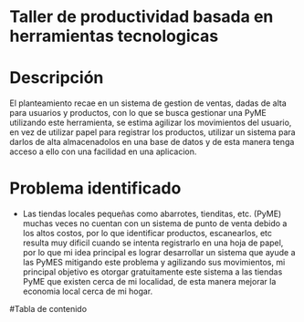 # Taller de productividad basada en herramientas tecnologicas
# Descripción
El planteamiento recae en un sistema de gestion de ventas, dadas de alta para usuarios y productos, con lo que se busca gestionar una PyME utilizando este herramienta, se estima agilizar los movimientos del usuario, en vez de utilizar papel para registrar los productos, utilizar un sistema para darlos de alta almacenadolos en una base de datos y de esta manera tenga acceso a ello con una facilidad en una aplicacion.

# Problema identificado
* Las tiendas locales pequeñas como abarrotes, tienditas, etc. (PyME) muchas veces no cuentan con un sistema de punto de venta debido a los altos costos, por lo que identificar productos, escanearlos, etc resulta muy dificil cuando se intenta registrarlo en una hoja de papel, por lo que mi idea principal es lograr desarrollar un sistema que ayude a las PyMES mitigando este problema y agilizando sus movimientos, mi principal objetivo es otorgar gratuitamente este sistema a las tiendas PyME que existen cerca de mi localidad, de esta manera mejorar la economia local cerca de mi hogar.

#Tabla de contenido
